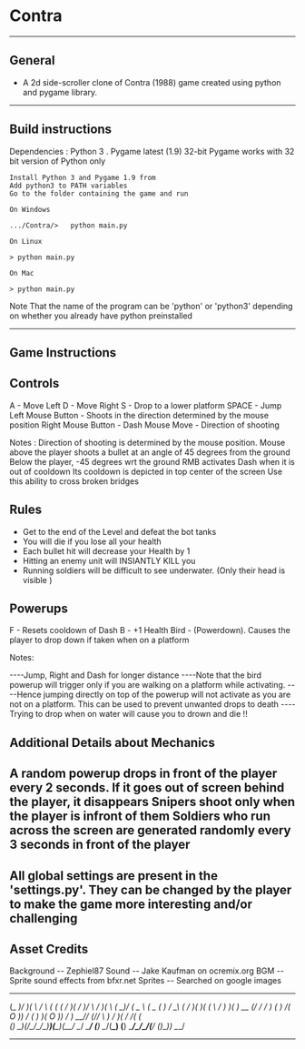 # Contra

-------
General
-------

- A 2d side-scroller clone of Contra (1988) game created using python and pygame library.


------------------
Build instructions
------------------

Dependencies : Python 3 . Pygame latest (1.9) 32-bit
	Pygame works with 32 bit version of Python only

	Install Python 3 and Pygame 1.9 from 
	Add python3 to PATH variables
	Go to the folder containing the game and run

	On Windows

```.../Contra/>   python main.py```

	On Linux

```> python main.py```
	
	On Mac

```> python main.py```

Note That the name of the program can be 'python' or 'python3' depending on whether you already have python preinstalled

-----------------
Game Instructions
-----------------

Controls
--------

A - Move Left
D - Move Right
S - Drop to a lower platform
SPACE - Jump
Left Mouse Button - Shoots in the direction determined by the mouse position
Right Mouse Button - Dash
Mouse Move - Direction of shooting

Notes :
Direction of shooting is determined by the mouse position. Mouse above the player shoots a bullet at an angle of 45 degrees 
from the ground
Below the player, -45 degrees wrt the ground
RMB activates Dash when it is out of cooldown
Its cooldown is depicted in top center of the screen
Use this ability to cross broken bridges

Rules
-----

* Get to the end of the Level and defeat the bot tanks
* You will die if you lose all your health
* Each bullet hit will decrease your Health by 1
* Hitting an enemy unit will INSIANTLY KILL you
* Running soldiers will be difficult to see underwater. (Only their head is visible )



Powerups
--------

F - Resets cooldown of Dash
B - +1 Health
Bird - (Powerdown). Causes the player to drop down if taken when on a platform

Notes:

----Jump, Right and Dash for longer distance
----Note that the bird powerup will trigger only if you are walking 
on a platform while activating.
----Hence jumping directly on top of the powerup will not activate as you are not on a platform. This can be
used to prevent unwanted drops to death
----Trying to drop when on water will cause you to drown and die !!

Additional Details about Mechanics
----------------------------------

A random powerup drops in front of the player every 2 seconds. If it goes out of screen behind the player, it disappears
Snipers shoot only when the player is infront of them
Soldiers who run across the screen are generated randomly every 3 seconds in front of the player
------------------------------------------------
All global settings are present in the 'settings.py'. They can be changed by the player to make the game more interesting and/or challenging
------------------------------------------------

Asset Credits
-------------

Background -- Zephiel87
Sound -- Jake Kaufman on ocremix.org BGM
      -- Sprite sound effects from bfxr.net
Sprites -- Searched on google images

 ____  _  _   __   __ _  __ _  _  _  __   _  _    ____  __  ____    ____  __     __   _  _  __  __ _   ___ 
(_  _)/ )( \ / _\ (  ( \(  / )( \/ )/  \ / )( \  (  __)/  \(  _ \  (  _ \(  )   / _\ ( \/ )(  )(  ( \ / __)
  )(  ) __ (/    \/    / )  (  )  /(  O )) \/ (   ) _)(  O ))   /   ) __// (_/\/    \ )  /  )( /    /( (_ \
 (__) \_)(_/\_/\_/\_)__)(__\_)(__/  \__/ \____/  (__)  \__/(__\_)  (__)  \____/\_/\_/(__/  (__)\_)__) \___/

***********************************************************************************************************



	
